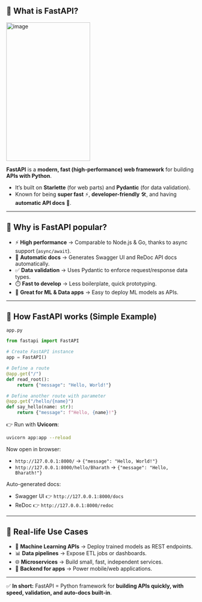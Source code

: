 ## 🔹 What is **FastAPI**?

<img width="223" height="369" alt="image" src="https://github.com/user-attachments/assets/4d1bb0d4-de19-4db2-9c0a-ba82e051ff8d" />

**FastAPI** is a **modern, fast (high-performance) web framework** for building **APIs with Python**.

* It’s built on **Starlette** (for web parts) and **Pydantic** (for data validation).
* Known for being **super fast** ⚡, **developer-friendly** 🛠️, and having **automatic API docs** 📑.

---

## 🔹 Why is FastAPI popular?

* ⚡ **High performance** → Comparable to Node.js & Go, thanks to async support (`async/await`).
* 📝 **Automatic docs** → Generates Swagger UI and ReDoc API docs automatically.
* ✅ **Data validation** → Uses Pydantic to enforce request/response data types.
* ⏱️ **Fast to develop** → Less boilerplate, quick prototyping.
* 🚀 **Great for ML & Data apps** → Easy to deploy ML models as APIs.

---

## 🔹 How FastAPI works (Simple Example)

`app.py`

```python
from fastapi import FastAPI

# Create FastAPI instance
app = FastAPI()

# Define a route
@app.get("/")
def read_root():
    return {"message": "Hello, World!"}

# Define another route with parameter
@app.get("/hello/{name}")
def say_hello(name: str):
    return {"message": f"Hello, {name}!"}
```

👉 Run with **Uvicorn**:

```bash
uvicorn app:app --reload
```

Now open in browser:

* `http://127.0.0.1:8000/` → `{"message": "Hello, World!"}`
* `http://127.0.0.1:8000/hello/Bharath` → `{"message": "Hello, Bharath!"}`

Auto-generated docs:

* Swagger UI 👉 `http://127.0.0.1:8000/docs`
* ReDoc 👉 `http://127.0.0.1:8000/redoc`

---

## 🔹 Real-life Use Cases

* 🚀 **Machine Learning APIs** → Deploy trained models as REST endpoints.
* 📊 **Data pipelines** → Expose ETL jobs or dashboards.
* 🌐 **Microservices** → Build small, fast, independent services.
* 📱 **Backend for apps** → Power mobile/web applications.

---

✅ **In short:**
FastAPI = Python framework for **building APIs quickly, with speed, validation, and auto-docs built-in**.
